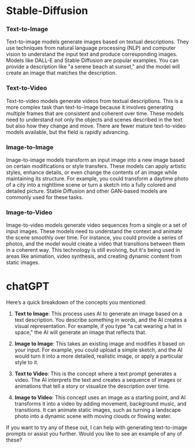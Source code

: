 # Stable-Diffusion

### Text-to-Image
Text-to-image models generate images based on textual descriptions. They use techniques from natural language processing (NLP) and computer vision to understand the input text and produce corresponding images. Models like DALL-E and Stable Diffusion are popular examples. You can provide a description like "a serene beach at sunset," and the model will create an image that matches the description.

### Text-to-Video
Text-to-video models generate videos from textual descriptions. This is a more complex task than text-to-image because it involves generating multiple frames that are consistent and coherent over time. These models need to understand not only the objects and scenes described in the text but also how they change and move. There are fewer mature text-to-video models available, but the field is rapidly advancing.

### Image-to-Image
Image-to-image models transform an input image into a new image based on certain modifications or style transfers. These models can apply artistic styles, enhance details, or even change the contents of an image while maintaining its structure. For example, you could transform a daytime photo of a city into a nighttime scene or turn a sketch into a fully colored and detailed picture. Stable Diffusion and other GAN-based models are commonly used for these tasks.

### Image-to-Video
Image-to-video models generate video sequences from a single or a set of input images. These models need to understand the context and animate the scene smoothly over time. For instance, you could provide a series of photos, and the model would create a video that transitions between them in a coherent way. This technology is still evolving, but it's being used in areas like animation, video synthesis, and creating dynamic content from static images.


# chatGPT
Here’s a quick breakdown of the concepts you mentioned:

1. **Text to Image**: This process uses AI to generate an image based on a text description. You describe something in words, and the AI creates a visual representation. For example, if you type "a cat wearing a hat in space," the AI will generate an image that reflects that.

2. **Image to Image**: This takes an existing image and modifies it based on your input. For example, you could upload a simple sketch, and the AI would turn it into a more detailed, realistic image, or apply a particular style to it.

3. **Text to Video**: This is the concept where a text prompt generates a video. The AI interprets the text and creates a sequence of images or animations that tell a story or visualize the description over time.

4. **Image to Video**: This concept uses an image as a starting point, and AI transforms it into a video by adding movement, background music, and transitions. It can animate static images, such as turning a landscape photo into a dynamic scene with moving clouds or flowing water.

If you want to try any of these out, I can help with generating text-to-image prompts or assist you further. Would you like to see an example of any of these?
